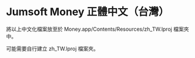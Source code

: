 Jumsoft Money 正體中文（台灣）
===========================

將以上中文化檔案放至於 Money.app/Contents/Resources/zh_TW.lproj 檔案夾中。

可能需要自行建立 zh_TW.lproj 檔案夾。